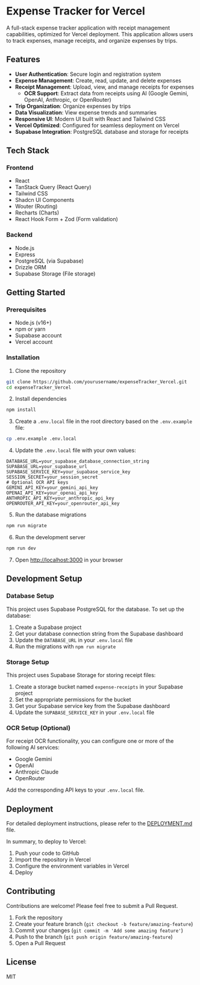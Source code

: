 # Expense Tracker for Vercel

A full-stack expense tracker application with receipt management capabilities, optimized for Vercel deployment. This application allows users to track expenses, manage receipts, and organize expenses by trips.

## Features

- **User Authentication**: Secure login and registration system
- **Expense Management**: Create, read, update, and delete expenses
- **Receipt Management**: Upload, view, and manage receipts for expenses
  - **OCR Support**: Extract data from receipts using AI (Google Gemini, OpenAI, Anthropic, or OpenRouter)
- **Trip Organization**: Organize expenses by trips
- **Data Visualization**: View expense trends and summaries
- **Responsive UI**: Modern UI built with React and Tailwind CSS
- **Vercel Optimized**: Configured for seamless deployment on Vercel
- **Supabase Integration**: PostgreSQL database and storage for receipts

## Tech Stack

### Frontend
- React
- TanStack Query (React Query)
- Tailwind CSS
- Shadcn UI Components
- Wouter (Routing)
- Recharts (Charts)
- React Hook Form + Zod (Form validation)

### Backend
- Node.js
- Express
- PostgreSQL (via Supabase)
- Drizzle ORM
- Supabase Storage (File storage)

## Getting Started

### Prerequisites
- Node.js (v16+)
- npm or yarn
- Supabase account
- Vercel account

### Installation

1. Clone the repository
```bash
git clone https://github.com/yourusername/expenseTracker_Vercel.git
cd expenseTracker_Vercel
```

2. Install dependencies
```bash
npm install
```

3. Create a `.env.local` file in the root directory based on the `.env.example` file:
```bash
cp .env.example .env.local
```

4. Update the `.env.local` file with your own values:
```
DATABASE_URL=your_supabase_database_connection_string
SUPABASE_URL=your_supabase_url
SUPABASE_SERVICE_KEY=your_supabase_service_key
SESSION_SECRET=your_session_secret
# Optional OCR API keys
GEMINI_API_KEY=your_gemini_api_key
OPENAI_API_KEY=your_openai_api_key
ANTHROPIC_API_KEY=your_anthropic_api_key
OPENROUTER_API_KEY=your_openrouter_api_key
```

5. Run the database migrations
```bash
npm run migrate
```

6. Run the development server
```bash
npm run dev
```

7. Open [http://localhost:3000](http://localhost:3000) in your browser

## Development Setup

### Database Setup

This project uses Supabase PostgreSQL for the database. To set up the database:

1. Create a Supabase project
2. Get your database connection string from the Supabase dashboard
3. Update the `DATABASE_URL` in your `.env.local` file
4. Run the migrations with `npm run migrate`

### Storage Setup

This project uses Supabase Storage for storing receipt files:

1. Create a storage bucket named `expense-receipts` in your Supabase project
2. Set the appropriate permissions for the bucket
3. Get your Supabase service key from the Supabase dashboard
4. Update the `SUPABASE_SERVICE_KEY` in your `.env.local` file

### OCR Setup (Optional)

For receipt OCR functionality, you can configure one or more of the following AI services:

- Google Gemini
- OpenAI
- Anthropic Claude
- OpenRouter

Add the corresponding API keys to your `.env.local` file.

## Deployment

For detailed deployment instructions, please refer to the [DEPLOYMENT.md](./DEPLOYMENT.md) file.

In summary, to deploy to Vercel:

1. Push your code to GitHub
2. Import the repository in Vercel
3. Configure the environment variables in Vercel
4. Deploy

## Contributing

Contributions are welcome! Please feel free to submit a Pull Request.

1. Fork the repository
2. Create your feature branch (`git checkout -b feature/amazing-feature`)
3. Commit your changes (`git commit -m 'Add some amazing feature'`)
4. Push to the branch (`git push origin feature/amazing-feature`)
5. Open a Pull Request

## License

MIT